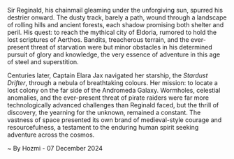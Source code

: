 
Sir Reginald, his chainmail gleaming under the unforgiving sun, spurred his destrier onward.  The dusty track, barely a path, wound through a landscape of rolling hills and ancient forests, each shadow promising both shelter and peril.  His quest: to reach the mythical city of Eldoria, rumored to hold the lost scriptures of Aerthos.  Bandits, treacherous terrain, and the ever-present threat of starvation were but minor obstacles in his determined pursuit of glory and knowledge, the very essence of adventure in this age of steel and superstition.


Centuries later,  Captain Elara Jax navigated her starship, the *Stardust Drifter*, through a nebula of breathtaking colours. Her mission: to locate a lost colony on the far side of the Andromeda Galaxy.   Wormholes, celestial anomalies, and the ever-present threat of pirate raiders were far more technologically advanced challenges than Reginald faced, but the thrill of discovery, the yearning for the unknown, remained a constant.  The vastness of space presented its own brand of medieval-style courage and resourcefulness, a testament to the enduring human spirit seeking adventure across the cosmos.

~ By Hozmi - 07 December 2024
